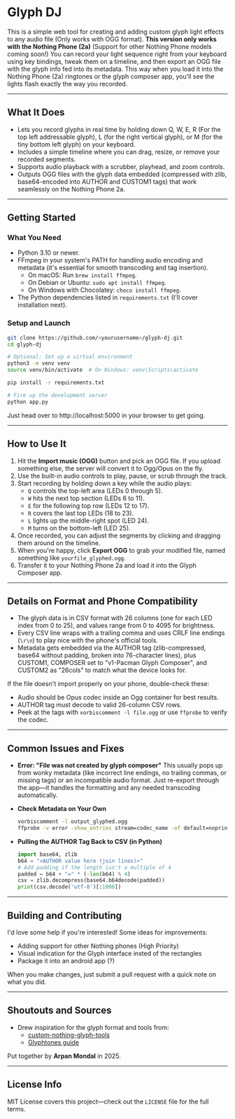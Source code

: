 # Glyph DJ

This is a simple web tool for creating and adding custom glyph light effects to any audio file (Only works with OGG format). **This version only works with the Nothing Phone (2a)** (Support for other Nothing Phone models coming soon!) You can record your light sequence right from your keyboard using key bindings, tweak them on a timeline, and then export an OGG file with the glyph info fed into its metadata. This way when you load it into the Nothing Phone (2a) ringtones or the glyph composer app, you'll see the lights flash exactly the way you recorded. 

***

## What It Does

- Lets you record glyphs in real time by holding down Q, W, E, R (For the top left addressable glyph), L (for the right vertical glyph), or M (for the tiny bottom left glyph) on your keyboard.
- Includes a simple timeline where you can drag, resize, or remove your recorded segments.
- Supports audio playback with a scrubber, playhead, and zoom controls.
- Outputs OGG files with the glyph data embedded (compressed with zlib, base64-encoded into AUTHOR and CUSTOM1 tags) that work seamlessly on the Nothing Phone 2a.

***

## Getting Started

### What You Need

- Python 3.10 or newer.
- FFmpeg in your system's PATH for handling audio encoding and metadata (it's essential for smooth transcoding and tag insertion).
  - On macOS: Run `brew install ffmpeg`.
  - On Debian or Ubuntu: `sudo apt install ffmpeg`.
  - On Windows with Chocolatey: `choco install ffmpeg`.
- The Python dependencies listed in `requirements.txt` (I'll cover installation next).

### Setup and Launch

```bash
git clone https://github.com/<yourusername>/glyph-dj.git
cd glyph-dj

# Optional: Set up a virtual environment
python3 -m venv venv
source venv/bin/activate  # On Windows: venv\Scripts\activate

pip install -r requirements.txt

# Fire up the development server
python app.py
```

Just head over to http://localhost:5000 in your browser to get going.

***

## How to Use It

1. Hit the **Import music (OGG)** button and pick an OGG file. If you upload something else, the server will convert it to Ogg/Opus on the fly.
2. Use the built-in audio controls to play, pause, or scrub through the track.
3. Start recording by holding down a key while the audio plays:
   - `Q` controls the top-left area (LEDs 0 through 5).
   - `W` hits the next top section (LEDs 6 to 11).
   - `E` for the following top row (LEDs 12 to 17).
   - `R` covers the last top LEDs (18 to 23).
   - `L` lights up the middle-right spot (LED 24).
   - `M` turns on the bottom-left (LED 25).
4. Once recorded, you can adjust the segments by clicking and dragging them around on the timeline.
5. When you're happy, click **Export OGG** to grab your modified file, named something like `yourfile_glyphed.ogg`.
6. Transfer it to your Nothing Phone 2a and load it into the Glyph Composer app.

***

## Details on Format and Phone Compatibility

- The glyph data is in CSV format with 26 columns (one for each LED index from 0 to 25), and values range from 0 to 4095 for brightness.
- Every CSV line wraps with a trailing comma and uses CRLF line endings (`\r\n`) to play nice with the phone's official tools.
- Metadata gets embedded via the AUTHOR tag (zlib-compressed, base64 without padding, broken into 76-character lines), plus CUSTOM1, COMPOSER set to "v1-Pacman Glyph Composer", and CUSTOM2 as "26cols" to match what the device looks for.

If the file doesn't import properly on your phone, double-check these:
- Audio should be Opus codec inside an Ogg container for best results.
- AUTHOR tag must decode to valid 26-column CSV rows.
- Peek at the tags with `vorbiscomment -l file.ogg` or use `ffprobe` to verify the codec.

***

## Common Issues and Fixes

- **Error: "File was not created by glyph composer"**
  This usually pops up from wonky metadata (like incorrect line endings, no trailing commas, or missing tags) or an incompatible audio format. Just re-export through the app—it handles the formatting and any needed transcoding automatically.

- **Check Metadata on Your Own**
  ```bash
  vorbiscomment -l output_glyphed.ogg
  ffprobe -v error -show_entries stream=codec_name -of default=noprint_wrappers=1:nokey=1 output_glyphed.ogg
  ```

- **Pulling the AUTHOR Tag Back to CSV (in Python)**
  ```python
  import base64, zlib
  b64 = "<AUTHOR value here (join lines)>"
  # Add padding if the length isn't a multiple of 4
  padded = b64 + "=" * (-len(b64) % 4)
  csv = zlib.decompress(base64.b64decode(padded))
  print(csv.decode('utf-8')[:1000])
  ```

***

## Building and Contributing

I'd love some help if you're interested! Some ideas for improvements:
- Adding support for other Nothing phones (High Priority)
- Visual indication for the Glyph interface insted of the rectangles
- Package it into an android app (?)

When you make changes, just submit a pull request with a quick note on what you did.

***

## Shoutouts and Sources

- Drew inspiration for the glyph format and tools from:
  - [custom-nothing-glyph-tools](https://github.com/SebiAi/custom-nothing-glyph-tools)
  - [Glyphtones guide](https://glyphtones.firu.dev/guide)

Put together by **Arpan Mondal** in 2025.

***

## License Info

MIT License covers this project—check out the `LICENSE` file for the full terms.